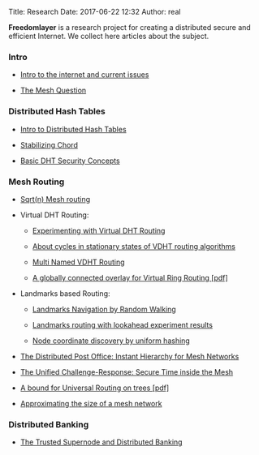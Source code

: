 Title: Research
Date: 2017-06-22 12:32
Author: real

**Freedomlayer** is a research project for creating a distributed secure and
efficient Internet. We collect here articles about the subject.

### Intro

-   [Intro to the internet and current issues](
    {filename}/articles/freedomlayer/intro_internet/intro_internet.mdown)


-   [The Mesh Question](
    {filename}/articles/freedomlayer/mesh_question/mesh_question.mdown)


### Distributed Hash Tables


-   [Intro to Distributed Hash Tables](
    {filename}/articles/freedomlayer/dht_intro/dht_intro.mdown)

-   [Stabilizing Chord](
    {filename}/articles/freedomlayer/chord_stabilize/chord_stabilize.mdown)

-   [Basic DHT Security Concepts](
    {filename}/articles/freedomlayer/dht_basic_security/dht_basic_security.mdown)


### Mesh Routing

-   [Sqrt(n) Mesh routing](
    {filename}/articles/freedomlayer/sqrt_n_routing/sqrt_n_routing.mdown)

-   Virtual DHT Routing:
    -   [Experimenting with Virtual DHT Routing](
        {filename}/articles/freedomlayer/exp_virtual_dht_routing/exp_virtual_dht_routing.mdown)

    -   [About cycles in stationary states of VDHT routing algorithms](
        {filename}/articles/freedomlayer/vdht_cycles_rounds/vdht_cycles_rounds.mdown)

    -   [Multi Named VDHT Routing](
        {filename}/articles/freedomlayer/multi_named_vdht_routing/multi_named_vdht_routing.mdown)

    -   [A globally connected overlay for Virtual Ring Routing [pdf]](
        {filename}/articles/assets/chord_connected_routing.pdf)

-   Landmarks based Routing:
    -   [Landmarks Navigation by Random Walking](
        {filename}/articles/freedomlayer/landmarks_navigation_rw/landmarks_navigation_rw.mdown)

    -   [Landmarks routing with lookahead experiment results](
        {filename}/articles/freedomlayer/landmarks_lookahead/landmarks_lookahead.mdown)

    -   [Node coordinate discovery by uniform hashing](
        {filename}/articles/freedomlayer/landmarks_discovery_hashing/landmarks_discovery_hashing.mdown)

-   [The Distributed Post Office: Instant Hierarchy for Mesh Networks](
    {filename}/articles/freedomlayer/dist_post_office/dist_post_office.mdown)


-   [The Unified Challenge-Response: Secure Time inside the Mesh](
    {filename}/articles/freedomlayer/unified_challenge_response/unified_challenge_response.mdown)

-   [A bound for Universal Routing on trees [pdf]](
    {filename}/articles/assets/bounds_universal_tree_routing.pdf)

-   [Approximating the size of a mesh network](
    {filename}/articles/freedomlayer/approximate_net_size/approximate_net_size.mdown)



### Distributed Banking

-   [The Trusted Supernode and Distributed Banking](
    {filename}/articles/freedomlayer/dist_bank/dist_bank.mdown)

